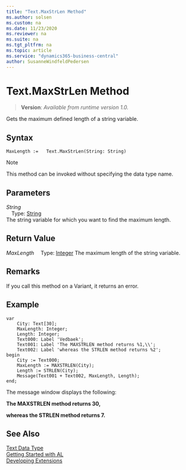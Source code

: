 ```yaml
---
title: "Text.MaxStrLen Method"
ms.author: solsen
ms.custom: na
ms.date: 11/23/2020
ms.reviewer: na
ms.suite: na
ms.tgt_pltfrm: na
ms.topic: article
ms.service: "dynamics365-business-central"
author: SusanneWindfeldPedersen
---
```

[//]: # (START>DO_NOT_EDIT)
[//]: # (IMPORTANT:Do not edit any of the content between here and the END>DO_NOT_EDIT.)
[//]: # (Any modifications should be made in the .xml files in the ModernDev repo.)
# Text.MaxStrLen Method
> **Version**: _Available from runtime version 1.0._

Gets the maximum defined length of a string variable.


## Syntax
```
MaxLength :=   Text.MaxStrLen(String: String)
```
> [!NOTE]
> This method can be invoked without specifying the data type name.
## Parameters
*String*  
&emsp;Type: [String](../string/string-data-type.md)  
The string variable for which you want to find the maximum length.  


## Return Value
*MaxLength*
&emsp;Type: [Integer](../integer/integer-data-type.md)
The maximum length of the string variable.


[//]: # (IMPORTANT: END>DO_NOT_EDIT)

## Remarks  
 If you call this method on a Variant, it returns an error.  
  
## Example  
```  
var
    City: Text[30];
    MaxLength: Integer;
    Length: Integer;
    Text000: Label 'Vedbaek';
    Text001: Label 'The MAXSTRLEN method returns %1,\\';
    Text002: Label 'whereas the STRLEN method returns %2';
begin
    City := Text000;  
    MaxLength := MAXSTRLEN(City);  
    Length := STRLEN(City);  
    Message(Text001 + Text002, MaxLength, Length);  
end;
```  
  
 The message window displays the following:  
  
 **The MAXSTRLEN method returns 30,**  
  
 **whereas the STRLEN method returns 7.**  
  

## See Also
[Text Data Type](text-data-type.md)  
[Getting Started with AL](../../devenv-get-started.md)  
[Developing Extensions](../../devenv-dev-overview.md)